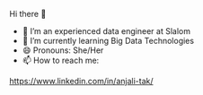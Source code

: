 Hi there 👋

- 🔭 I’m an experienced data engineer at Slalom
- 🌱 I’m currently learning Big Data Technologies
- 😄 Pronouns: She/Her
- 📫 How to reach me: 

https://www.linkedin.com/in/anjali-tak/ 


